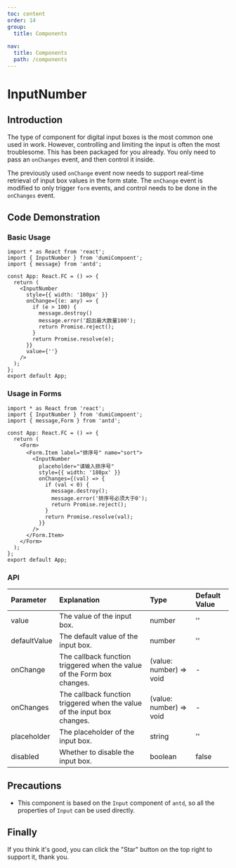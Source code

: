 ```yaml
---
toc: content
order: 14
group:
  title: Components
  
nav:
  title: Components
  path: /components
---
```


# InputNumber

## Introduction

The type of component for digital input boxes is the most common one used in work. However, controlling and limiting the input is often the most troublesome. This has been packaged for you already. You only need to pass an `onChanges` event, and then control it inside.  

The previously used `onChange` event now needs to support real-time retrieval of input box values in the form state. The `onChange` event is modified to only trigger `form` events, and control needs to be done in the `onChanges` event.

## Code Demonstration

### Basic Usage


```tsx
import * as React from 'react';
import { InputNumber } from 'dumiCompoent';
import { message} from 'antd';

const App: React.FC = () => {
  return (
    <InputNumber
      style={{ width: '180px' }}
      onChange={(e: any) => {
        if (e > 100) {
          message.destroy()
          message.error('超出最大数量100');
          return Promise.reject();
        }
        return Promise.resolve(e);
      }}
      value={''}
    />
  );
};
export default App;
```
### Usage in Forms

```tsx
import * as React from 'react';
import { InputNumber } from 'dumiCompoent';
import { message,Form } from 'antd';

const App: React.FC = () => {
  return (
    <Form>
      <Form.Item label="排序号" name="sort">
        <InputNumber
          placeholder="请输入排序号"
          style={{ width: '180px' }}
          onChanges={(val) => {
            if (val < 0) {
              message.destroy();
              message.error('排序号必须大于0');
              return Promise.reject();
            }
            return Promise.resolve(val);
          }}
        />
      </Form.Item>
    </Form>
  );
};
export default App;
```

### API

| Parameter | Explanation | Type | Default Value |
| :--- | :--- | :--- | :--- |
| value | The value of the input box. | number | '' |
| defaultValue | The default value of the input box. | number | '' |
| onChange | The callback function triggered when the value of the Form box changes. | (value: number) => void | - |
| onChanges | The callback function triggered when the value of the input box changes. | (value: number) => void | - |
| placeholder | The placeholder of the input box. | string | '' |
| disabled | Whether to disable the input box. | boolean | false |

## Precautions

- This component is based on the `Input` component of `antd`, so all the properties of `Input` can be used directly.

## Finally

If you think it's good, you can click the "Star" button on the top right to support it, thank you.
